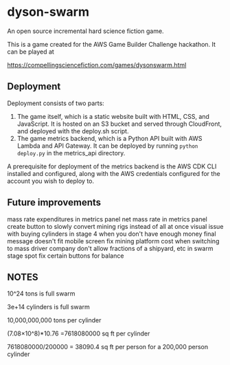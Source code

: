 # dyson-swarm
An open source incremental hard science fiction game.

This is a game created for the AWS Game Builder Challenge hackathon. It can be played at

https://compellingsciencefiction.com/games/dysonswarm.html


## Deployment

Deployment consists of two parts:

1. The game itself, which is a static website built with HTML, CSS, and JavaScript. It is hosted on an S3 bucket and served through CloudFront, and deployed with the deploy.sh script.
2. The game metrics backend, which is a Python API built with AWS Lambda and API Gateway. It can be deployed by running `python deploy.py` in the metrics_api directory.

A prerequisite for deployment of the metrics backend is the AWS CDK CLI installed and configured, along with the AWS credentials configured for the account you wish to deploy to.


## Future improvements

mass rate expenditures in metrics panel
net mass rate in metrics panel
create button to slowly convert mining rigs instead of all at once
visual issue with buying cylinders in stage 4 when you don't have enough money 
final message doesn't fit mobile screen
fix mining platform cost when switching to mass driver company
don't allow fractions of a shipyard, etc in swarm stage
spot fix certain buttons for balance

## NOTES

10^24 tons is full swarm

3e+14 cylinders is full swarm

10,000,000,000 tons per cylinder

(7.08×10^8)*10.76 =7618080000 sq ft per cylinder

7618080000/200000 = 38090.4 sq ft per person for a 200,000 person cylinder